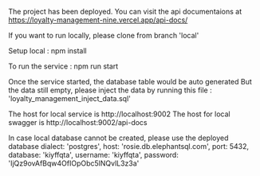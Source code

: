 The project has been deployed. You can visit the api documentaions at https://loyalty-management-nine.vercel.app/api-docs/

If you want to run locally, please clone from branch 'local'

Setup local :
npm install

To run the service :
npm run start

Once the service started, the database table would be auto generated
But the data still empty, please inject the data by running this file :
'loyalty_management_inject_data.sql'

The host for local service is http://localhost:9002
The host for local swagger is http://localhost:9002/api-docs

In case local database cannot be created, please use the deployed database
dialect: 'postgres',
host: 'rosie.db.elephantsql.com',
port: 5432,
database: 'kiyffqta',
username: 'kiyffqta',
password: 'IjQz9ovAfBqw4OfIOpObc5lNQvlL3z3a'
